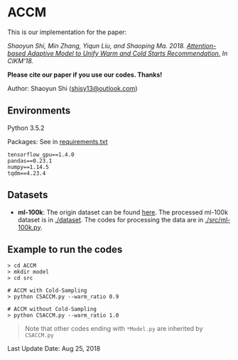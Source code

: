 # ACCM

This is our implementation for the paper:

*Shaoyun Shi, Min Zhang, Yiqun Liu, and Shaoping Ma. 2018. [Attention-based Adaptive Model to Unify Warm and Cold Starts Recommendation.](https://github.com/THUIR/ACCM) 
In CIKM'18.*

**Please cite our paper if you use our codes. Thanks!**

Author: Shaoyun Shi (shisy13@outlook.com)



## Environments

Python 3.5.2

Packages: See in [requirements.txt](https://github.com/THUIR/ACCM/blob/master/requirements.txt)

```
tensorflow_gpu==1.4.0
pandas==0.23.1
numpy==1.14.5
tqdm==4.23.4
```



## Datasets

- **ml-100k**: The origin dataset can be found [here](https://grouplens.org/datasets/movielens/). The processed ml-100k dataset is in [./dataset](https://github.com/THUIR/ACCM/blob/master/dataset). The codes for processing the data are in [./src/ml-100k.py](https://github.com/THUIR/ACCM/blob/master/src/ml-100k.py).



## Example to run the codes		

```
> cd ACCM
> mkdir model
> cd src

# ACCM with Cold-Sampling
> python CSACCM.py --warm_ratio 0.9

# ACCM without Cold-Sampling
> python CSACCM.py --warm_ratio 1.0
```

> Note that other codes ending with `*Model.py` are inherited by `CSACCM.py`

Last Update Date: Aug 25, 2018